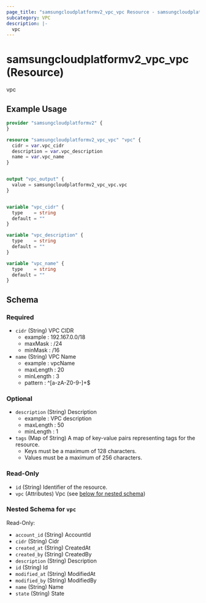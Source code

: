 ```yaml
---
page_title: "samsungcloudplatformv2_vpc_vpc Resource - samsungcloudplatformv2"
subcategory: VPC
description: |-
  vpc
---
```


# samsungcloudplatformv2_vpc_vpc (Resource)

vpc

## Example Usage

```terraform
provider "samsungcloudplatformv2" {
}

resource "samsungcloudplatformv2_vpc_vpc" "vpc" {
  cidr = var.vpc_cidr
  description = var.vpc_description
  name = var.vpc_name
}


output "vpc_output" {
  value = samsungcloudplatformv2_vpc_vpc.vpc
}


variable "vpc_cidr" {
  type    = string
  default = ""
}

variable "vpc_description" {
  type    = string
  default = ""
}

variable "vpc_name" {
  type    = string
  default = ""
}
```

<!-- schema generated by tfplugindocs -->
## Schema

### Required

- `cidr` (String) VPC CIDR
  - example : 192.167.0.0/18
  - maxMask : /24
  - minMask : /16
- `name` (String) VPC Name 
  - example : vpcName
  - maxLength : 20
  - minLength : 3
  - pattern : ^[a-zA-Z0-9-]+$

### Optional

- `description` (String) Description
  - example : VPC description
  - maxLength : 50
  - minLength : 1
- `tags` (Map of String) A map of key-value pairs representing tags for the resource.
  - Keys must be a maximum of 128 characters.
  - Values must be a maximum of 256 characters.

### Read-Only

- `id` (String) Identifier of the resource.
- `vpc` (Attributes) Vpc (see [below for nested schema](#nestedatt--vpc))

<a id="nestedatt--vpc"></a>
### Nested Schema for `vpc`

Read-Only:

- `account_id` (String) AccountId
- `cidr` (String) Cidr
- `created_at` (String) CreatedAt
- `created_by` (String) CreatedBy
- `description` (String) Description
- `id` (String) Id
- `modified_at` (String) ModifiedAt
- `modified_by` (String) ModifiedBy
- `name` (String) Name
- `state` (String) State